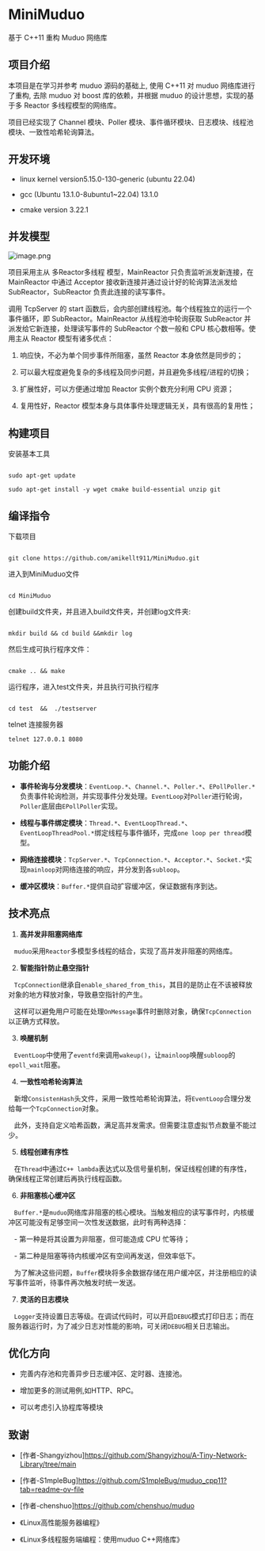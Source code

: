 # MiniMuduo

  

基于 C++11 重构 Muduo 网络库

## 项目介绍

  

本项目是在学习并参考 muduo 源码的基础上, 使用 C++11 对 muduo 网络库进行了重构, 去除 muduo 对 boost 库的依赖，并根据 muduo 的设计思想，实现的基于多 Reactor 多线程模型的网络库。

  

项目已经实现了 Channel 模块、Poller 模块、事件循环模块、日志模块、线程池模块、一致性哈希轮询算法。

  

## 开发环境

  

* linux kernel version5.15.0-130-generic (ubuntu 22.04)

* gcc (Ubuntu 13.1.0-8ubuntu1~22.04) 13.1.0

* cmake version 3.22.1

  

## 并发模型

  

![image.png](https://cdn.nlark.com/yuque/0/2022/png/26752078/1670853134528-c88d27f2-10a2-46d3-b308-48f7632a2f09.png?x-oss-process=image%2Fresize%2Cw_937%2Climit_0)

  

项目采用主从 多Reactor多线程 模型，MainReactor 只负责监听派发新连接，在 MainReactor 中通过 Acceptor 接收新连接并通过设计好的轮询算法派发给 SubReactor，SubReactor 负责此连接的读写事件。

  

调用 TcpServer 的 start 函数后，会内部创建线程池。每个线程独立的运行一个事件循环，即 SubReactor。MainReactor 从线程池中轮询获取 SubReactor 并派发给它新连接，处理读写事件的 SubReactor 个数一般和 CPU 核心数相等。使用主从 Reactor 模型有诸多优点：

  

1. 响应快，不必为单个同步事件所阻塞，虽然 Reactor 本身依然是同步的；

2. 可以最大程度避免复杂的多线程及同步问题，并且避免多线程/进程的切换；

3. 扩展性好，可以方便通过增加 Reactor 实例个数充分利用 CPU 资源；

4. 复用性好，Reactor 模型本身与具体事件处理逻辑无关，具有很高的复用性；

  

## 构建项目

  

安装基本工具

  

```shell

sudo apt-get update

sudo apt-get install -y wget cmake build-essential unzip git

```

  
  

## 编译指令

  

下载项目

  

```shell

git clone https://github.com/amikellt911/MiniMuduo.git

```

  

进入到MiniMuduo文件

```shell

cd MiniMuduo

```

  

创建build文件夹，并且进入build文件夹，并创建log文件夹:

```shell

mkdir build && cd build &&mkdir log

```

  

然后生成可执行程序文件：

```shell

cmake .. && make

```

  

运行程序，进入test文件夹，并且执行可执行程序

```shell

cd test  &&  ./testserver

```

telnet 连接服务器
```shell
telnet 127.0.0.1 8080
```
  

## 功能介绍

  

- **事件轮询与分发模块**：`EventLoop.*`、`Channel.*`、`Poller.*`、`EPollPoller.*`负责事件轮询检测，并实现事件分发处理。`EventLoop`对`Poller`进行轮询，`Poller`底层由`EPollPoller`实现。

- **线程与事件绑定模块**：`Thread.*`、`EventLoopThread.*`、`EventLoopThreadPool.*`绑定线程与事件循环，完成`one loop per thread`模型。

- **网络连接模块**：`TcpServer.*`、`TcpConnection.*`、`Acceptor.*`、`Socket.*`实现`mainloop`对网络连接的响应，并分发到各`subloop`。

- **缓冲区模块**：`Buffer.*`提供自动扩容缓冲区，保证数据有序到达。

  

## 技术亮点

  

1. **高并发非阻塞网络库**  

   `muduo`采用`Reactor`多模型多线程的结合，实现了高并发非阻塞的网络库。

  

2. **智能指针防止悬空指针**  

   `TcpConnection`继承自`enable_shared_from_this`，其目的是防止在不该被释放对象的地方释放对象，导致悬空指针的产生。  

   这样可以避免用户可能在处理`OnMessage`事件时删除对象，确保`TcpConnection`以正确方式释放。

  

3. **唤醒机制**  

   `EventLoop`中使用了`eventfd`来调用`wakeup()`，让`mainloop`唤醒`subloop`的`epoll_wait`阻塞。

  

4. **一致性哈希轮询算法**  

   新增`ConsistenHash`头文件，采用一致性哈希轮询算法，将`EventLoop`合理分发给每一个`TcpConnection`对象。  

   此外，支持自定义哈希函数，满足高并发需求。但需要注意虚拟节点数量不能过少。

  

5. **线程创建有序性**  

   在`Thread`中通过`C++ lambda`表达式以及信号量机制，保证线程创建的有序性，确保线程正常创建后再执行线程函数。

  

6. **非阻塞核心缓冲区**  

   `Buffer.*`是`muduo`网络库非阻塞的核心模块。当触发相应的读写事件时，内核缓冲区可能没有足够空间一次性发送数据，此时有两种选择：  

   - 第一种是将其设置为非阻塞，但可能造成 CPU 忙等待；  

   - 第二种是阻塞等待内核缓冲区有空间再发送，但效率低下。  

  

   为了解决这些问题，`Buffer`模块将多余数据存储在用户缓冲区，并注册相应的读写事件监听，待事件再次触发时统一发送。

  

7. **灵活的日志模块**  

   `Logger`支持设置日志等级。在调试代码时，可以开启`DEBUG`模式打印日志；而在服务器运行时，为了减少日志对性能的影响，可关闭`DEBUG`相关日志输出。

  
  

## 优化方向

  

- 完善内存池和完善异步日志缓冲区、定时器、连接池。

- 增加更多的测试用例,如HTTP、RPC。

- 可以考虑引入协程库等模块

  

## 致谢

  

- [作者-Shangyizhou]https://github.com/Shangyizhou/A-Tiny-Network-Library/tree/main

- [作者-S1mpleBug]https://github.com/S1mpleBug/muduo_cpp11?tab=readme-ov-file

- [作者-chenshuo]https://github.com/chenshuo/muduo

- 《Linux高性能服务器编程》

- 《Linux多线程服务端编程：使用muduo C++网络库》